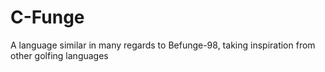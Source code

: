 # C-Funge
A language similar in many regards to Befunge-98, taking inspiration from other golfing languages
